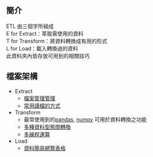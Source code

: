 ## 簡介
ETL 由三個字所組成   
E for Extract：萃取需使用的資料  
T for Transform：將資料轉換成有用的形式  
L for Load：載入轉換過的資料  
此資料夾內皆存放可用到的相關技巧

## 檔案架構
* Extract
  * [檔案管理管理](https://github.com/yuning-lin/PythonTips/blob/main/DataETL/FileManagement.md)
  * [常用讀檔的方式](https://github.com/yuning-lin/PythonTips/blob/main/DataETL/ReadFiles.md)
* Transform
  * 最常使用到的[pandas](https://github.com/yuning-lin/PythonTips/blob/main/DataETL/Pandas.md), [numpy](https://github.com/yuning-lin/PythonTips/blob/main/DataETL/Numpy.md) 可用於資料轉換之功能
  * [多種資料型態間轉換](https://github.com/yuning-lin/PythonTips/blob/main/DataETL/ConvertFormat.md)
  * [多線程運算](https://github.com/yuning-lin/PythonTips/blob/main/DataETL/Multiprocessing.md)
* Load
  * [資料簡易總覽表格](https://github.com/yuning-lin/PythonTips/blob/main/DataETL/pivot%20%26%20crosstab%20%26%20melt.ipynb)
